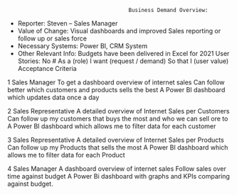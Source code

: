                                           Business Demand Overview:
-	Reporter: Steven – Sales Manager
-	Value of Change: Visual dashboards and improved Sales reporting or follow up or sales force
-	Necessary Systems: Power BI, CRM System
-	Other Relevant Info: Budgets have been delivered in Excel for 2021
User Stories:
No #	As a (role)	I want (request / demand) 	So that I (user value)	Acceptance Criteria


1	Sales Manager	To get a dashboard overview of internet sales	Can follow better which customers and products sells the best	A Power BI dashboard which updates data once a day


2	Sales Representative	A detailed overview of Internet Sales per Customers	Can follow up my customers that buys the most and who we can sell ore to	A Power BI dashboard which allows me to filter data for each customer


3	Sales Representative	A detailed overview of Internet Sales per Products	Can follow up my Products that sells the most	A Power BI dashboard which allows me to filter data for each Product



4	Sales Manager	A dashboard overview of internet sales	Follow sales over time against budget	A Power Bi dashboard with graphs and KPIs comparing against budget.

